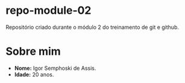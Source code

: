 # repo-module-02
Repositório criado durante o módulo 2 do treinamento de git e github.

# Sobre mim

* **Nome:** Igor Semphoski de Assis.
* **Idade:** 20 anos.
